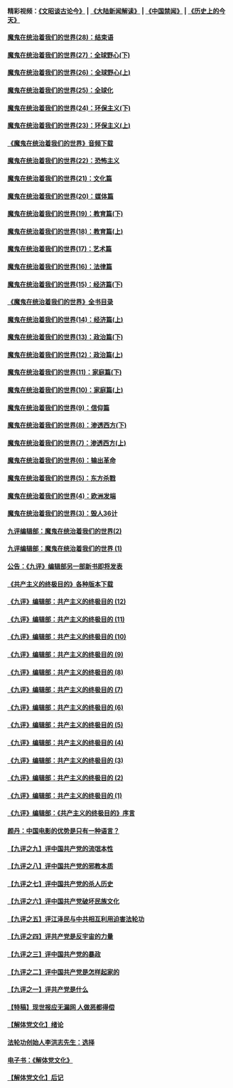 #### 精彩视频：[《文昭谈古论今》](https://github.com/gfw-breaker/wenzhao/blob/master/README.md?t=01180331) | [《大陆新闻解读》](https://github.com/gfw-breaker/ntdtv-comedy/blob/master/README.md?t=01180331) | [《中国禁闻》](https://github.com/gfw-breaker/ntdtv-news/blob/master/README.md?t=01180331) | [《历史上的今天》](https://github.com/gfw-breaker/today-in-history/blob/master/README.md?t=01180331) 

#### [魔鬼在统治着我们的世界(28)：结束语](../pages/nsc422/n10936246.md?t=01180331) 

#### [魔鬼在统治着我们的世界(27)：全球野心(下)](../pages/nsc422/n10928319.md?t=01180331) 

#### [魔鬼在统治着我们的世界(26)：全球野心(上)](../pages/nsc422/n10900318.md?t=01180331) 

#### [魔鬼在统治着我们的世界(25)：全球化](../pages/nsc422/n10788205.md?t=01180331) 

#### [魔鬼在统治着我们的世界(24)：环保主义(下)](../pages/nsc422/n10695307.md?t=01180331) 

#### [魔鬼在统治着我们的世界(23)：环保主义(上)](../pages/nsc422/n10688613.md?t=01180331) 

#### [《魔鬼在统治着我们的世界》音频下载](../pages/nsc422/n10635553.md?t=01180331) 

#### [魔鬼在统治着我们的世界(22)：恐怖主义](../pages/nsc422/n10614727.md?t=01180331) 

#### [魔鬼在统治着我们的世界(21)：文化篇](../pages/nsc422/n10597706.md?t=01180331) 

#### [魔鬼在统治着我们的世界(20)：媒体篇](../pages/nsc422/n10586579.md?t=01180331) 

#### [魔鬼在统治着我们的世界(19)：教育篇(下)](../pages/nsc422/n10564808.md?t=01180331) 

#### [魔鬼在统治着我们的世界(18)：教育篇(上)](../pages/nsc422/n10526970.md?t=01180331) 

#### [魔鬼在统治着我们的世界(17)：艺术篇](../pages/nsc422/n10499093.md?t=01180331) 

#### [魔鬼在统治着我们的世界(16)：法律篇](../pages/nsc422/n10485969.md?t=01180331) 

#### [魔鬼在统治着我们的世界(15)：经济篇(下)](../pages/nsc422/n10469975.md?t=01180331) 

#### [《魔鬼在统治着我们的世界》全书目录](../pages/nsc422/n10464261.md?t=01180331) 

#### [魔鬼在统治着我们的世界(14)：经济篇(上)](../pages/nsc422/n10457370.md?t=01180331) 

#### [魔鬼在统治着我们的世界(13)：政治篇(下)](../pages/nsc422/n10448270.md?t=01180331) 

#### [魔鬼在统治着我们的世界(12)：政治篇(上)](../pages/nsc422/n10444576.md?t=01180331) 

#### [魔鬼在统治着我们的世界(11)：家庭篇(下)](../pages/nsc422/n10440961.md?t=01180331) 

#### [魔鬼在统治着我们的世界(10)：家庭篇(上)](../pages/nsc422/n10435448.md?t=01180331) 

#### [魔鬼在统治着我们的世界(9)：信仰篇](../pages/nsc422/n10432159.md?t=01180331) 

#### [魔鬼在统治着我们的世界(8)：渗透西方(下)](../pages/nsc422/n10429603.md?t=01180331) 

#### [魔鬼在统治着我们的世界(7)：渗透西方(上)](../pages/nsc422/n10426013.md?t=01180331) 

#### [魔鬼在统治着我们的世界(6)：输出革命](../pages/nsc422/n10421536.md?t=01180331) 

#### [魔鬼在统治着我们的世界(5)：东方杀戮](../pages/nsc422/n10417707.md?t=01180331) 

#### [魔鬼在统治着我们的世界(4)：欧洲发端](../pages/nsc422/n10414890.md?t=01180331) 

#### [魔鬼在统治着我们的世界(3)：毁人36计](../pages/nsc422/n10411583.md?t=01180331) 

#### [九评编辑部：魔鬼在统治着我们的世界(2)](../pages/nsc422/n10410036.md?t=01180331) 

#### [九评编辑部：魔鬼在统治着我们的世界 (1)](../pages/nsc422/n10406825.md?t=01180331) 

#### [公告：《九评》编辑部另一部新书即将发表](../pages/nsc422/n10405104.md?t=01180331) 

#### [《共产主义的终极目的》各种版本下载](../pages/nsc422/n10022138.md?t=01180331) 

#### [《九评》编辑部：共产主义的终极目的 (12)](../pages/nsc422/n9933272.md?t=01180331) 

#### [《九评》编辑部：共产主义的终极目的 (11)](../pages/nsc422/n9924973.md?t=01180331) 

#### [《九评》编辑部：共产主义的终极目的 (10)](../pages/nsc422/n9920883.md?t=01180331) 

#### [《九评》编辑部：共产主义的终极目的 (9)](../pages/nsc422/n9916363.md?t=01180331) 

#### [《九评》编辑部：共产主义的终极目的 (8)](../pages/nsc422/n9912488.md?t=01180331) 

#### [《九评》编辑部：共产主义的终极目的 (7)](../pages/nsc422/n9901176.md?t=01180331) 

#### [《九评》编辑部：共产主义的终极目的 (6)](../pages/nsc422/n9899359.md?t=01180331) 

#### [《九评》编辑部：共产主义的终极目的 (5)](../pages/nsc422/n9893174.md?t=01180331) 

#### [《九评》编辑部：共产主义的终极目的 (4)](../pages/nsc422/n9891246.md?t=01180331) 

#### [《九评》编辑部：共产主义的终极目的 (3)](../pages/nsc422/n9879879.md?t=01180331) 

#### [《九评》编辑部：共产主义的终极目的 (2)](../pages/nsc422/n9876205.md?t=01180331) 

#### [《九评》编辑部：共产主义的终极目的 (1)](../pages/nsc422/n9865857.md?t=01180331) 

#### [《九评》编辑部：《共产主义的终极目的》序言](../pages/nsc422/n9862666.md?t=01180331) 

#### [颜丹：中国电影的优势是只有一种语言？](../pages/nsc422/n9583062.md?t=01180331) 

#### [【九评之九】评中国共产党的流氓本性](../pages/nsc422/n737542.md?t=01180331) 

#### [【九评之八】评中国共产党的邪教本质](../pages/nsc422/n735942.md?t=01180331) 

#### [【九评之七】评中国共产党的杀人历史](../pages/nsc422/n733806.md?t=01180331) 

#### [【九评之六】评中国共产党破坏民族文化](../pages/nsc422/n731667.md?t=01180331) 

#### [【九评之五】评江泽民与中共相互利用迫害法轮功](../pages/nsc422/n730058.md?t=01180331) 

#### [【九评之四】评共产党是反宇宙的力量](../pages/nsc422/n727814.md?t=01180331) 

#### [【九评之三】评中国共产党的暴政](../pages/nsc422/n725597.md?t=01180331) 

#### [【九评之二】评中国共产党是怎样起家的](../pages/nsc422/n723946.md?t=01180331) 

#### [【九评之一】评共产党是什么](../pages/nsc422/n722529.md?t=01180331) 

#### [【特稿】现世报应无漏网 人做恶都得偿](../pages/nsc422/n4215167.md?t=01180331) 

#### [【解体党文化】绪论](../pages/nsc422/n1449356.md?t=01180331) 

#### [法轮功创始人李洪志先生：选择](../pages/nsc422/n3580738.md?t=01180331) 

#### [电子书：《解体党文化》](../pages/nsc422/n1573484.md?t=01180331) 

#### [【解体党文化】后记](../pages/nsc422/n1531999.md?t=01180331) 

